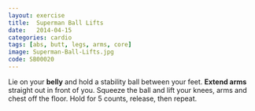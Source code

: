 ```yaml
---
layout: exercise
title:  Superman Ball Lifts
date:   2014-04-15
categories: cardio
tags: [abs, butt, legs, arms, core]
image: Superman-Ball-Lifts.jpg
code: SB00020
---
```


Lie on your **belly** and hold a stability ball between your feet.  **Extend arms** straight out in front of you.  Squeeze the ball and lift your knees, arms and chest off the floor.  Hold for 5 counts, release, then repeat.